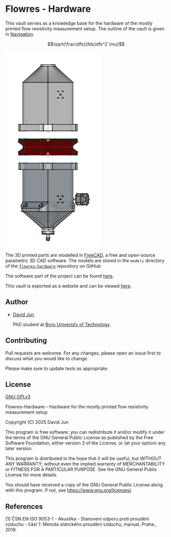 # Flowres - Hardware

This vault serves as a knowledge base for the hardware of the mostly printed flow resistivity measurement setup. The outline of the vault is given in [Navigation](00_Navigation.md).

$$\sqrt{\frac{dfs}{fds}dfs^2 \mu}$$

![model_v1_png](Attachments/model_v1.png)


The 3D printed parts are modelled in [FreeCAD](https://www.freecadweb.org/), a free and open-source
parametric 3D CAD software. The models are stored in the `models` directory of the [`flowres-hardware`](https://www.github.com/vyhyb/flowres-hardware) repository on GitHub

The software part of the project can be found [here](https://www.github.com/vyhyb/flowres).

This vault is exported as a website and can be viewed [here](https://vyhyb.github.io/flowres-hardware/).

## Author

- [David Jun](https://www.fce.vutbr.cz/o-fakulte/lide/david-jun-12801/)
  
  PhD student at [Brno University of Technology](https://www.vutbr.cz/en/).

## Contributing

Pull requests are welcome. For any changes, please open an issue first
to discuss what you would like to change.

Please make sure to update tests as appropriate.

## License

[GNU GPLv3](https://choosealicense.com/licenses/gpl-3.0/)

Flowres-Hardware - Hardware for the mostly printed flow resistivity measurement setup

Copyright (C) 2025 David Jun

This program is free software: you can redistribute it and/or modify
it under the terms of the GNU General Public License as published by
the Free Software Foundation, either version 3 of the License, or
(at your option) any later version.

This program is distributed in the hope that it will be useful,
but WITHOUT ANY WARRANTY; without even the implied warranty of
MERCHANTABILITY or FITNESS FOR A PARTICULAR PURPOSE.  See the
GNU General Public License for more details.

You should have received a copy of the GNU General Public License
along with this program.  If not, see <https://www.gnu.org/licenses/>.

## References

[1] ČSN EN ISO 9053-1 - Akustika - Stanovení odporu proti proudění vzduchu - část 1: Metoda statického proudění vzduchu, manual, Praha., 2019.